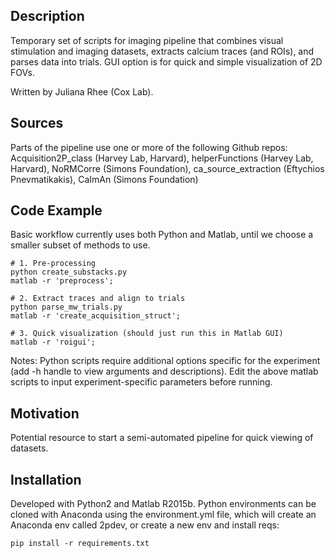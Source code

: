## Description

Temporary set of scripts for imaging pipeline that combines visual stimulation and imaging datasets, extracts calcium traces (and ROIs), and parses data into trials. GUI option is for quick and simple visualization of 2D FOVs. 

Written by Juliana Rhee (Cox Lab).

## Sources

Parts of the pipeline use one or more of the following Github repos: 
Acquisition2P_class (Harvey Lab, Harvard), helperFunctions (Harvey Lab, Harvard), NoRMCorre (Simons Foundation), ca_source_extraction (Eftychios Pnevmatikakis), CaImAn (Simons Foundation) 

## Code Example

Basic workflow currently uses both Python and Matlab, until we choose a smaller subset of methods to use.
```
# 1. Pre-processing
python create_substacks.py 
matlab -r 'preprocess';

# 2. Extract traces and align to trials
python parse_mw_trials.py 
matlab -r 'create_acquisition_struct';

# 3. Quick visualization (should just run this in Matlab GUI)
matlab -r 'roigui'; 
```
Notes: Python scripts require additional options specific for the experiment (add -h handle to view arguments and descriptions). Edit the above matlab scripts to input experiment-specific parameters before running.

## Motivation

Potential resource to start a semi-automated pipeline for quick viewing of datasets. 

## Installation

Developed with Python2 and Matlab R2015b. Python environments can be cloned with Anaconda using the environment.yml file, which will create an Anaconda env called 2pdev, or create a new env and install reqs:
```
pip install -r requirements.txt
```


